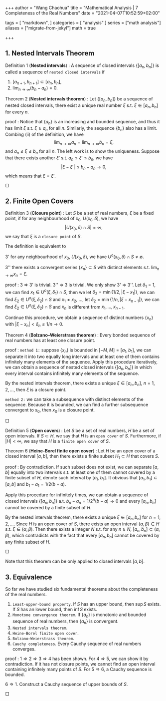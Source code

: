 +++
author = "Wang Chaohua"
title = "Mathematical Analysis | 7 Completeness of the Real Numbers"
date = "2021-04-07T10:52:59+02:00"

tags = [
    "markdown",
]
categories = [
    "analysis"
]
series = ["math analysis"]
aliases = ["migrate-from-jekyl"]
math = true

+++


## 1. Nested Intervals Theorem

Definition 1 (**Nested intervals**)
: A sequence of closed intervals $\{[a_n,b_n]\}$ is called a sequence of `nested closed intervals` if 
1. $[a_{n+1}, b_{n+1}]\subset [a_n, b_n]$,
2. $\lim_{n\to\infty}(b_n - a_n) = 0$.

Theorem 2 (**Nested intervals theorem**)
: Let $\{[a_n,b_n]\}$ be a sequence of nested closed intervals, there exist a unique real number $\xi$ s.t. $\xi\in [a_n,b_n]$ for every $n$.

proof
: Notice that $\{a_n\}$ is an increasing and bounded sequence, and thus it has limit $\xi$ s.t. $\xi\geq a_n$ for all $n$. Similarly, the sequence $\{b_n\}$ also has a limit. Combing (ii) of the definition, we have 
$$ 
 \lim_{n\to\infty}a_n =   \lim_{n\to\infty}b_n = \xi,
$$
and $a_n\leq \xi\leq b_n$ for all $n$. The left work is to show the uniqueness. Suppose that there exists another $\xi'$ s.t. $a_n\leq \xi'\leq b_n$, we have 
$$ 
 |\xi - \xi'|\leq b_n - a_n \to 0,
$$
which means that $\xi = \xi'$.

$\Box$

## 2. Finite Open Covers

Definition 3 (**Closure point**)
: Let $S$ be a set of real numbers, $\xi$ be a fixed point, if for any neighbourhood of $x_0$, $U(x_0,\delta)$, we have 
$$ 
 |U(x_0,\delta)\cap S|  = \infty,
$$
we say that $\xi$ is a `closure point` of $S$.

The definition is equivalent to 

3' for any neighbourhood of $x_0$, $U(x_0,\delta)$, we have $U^o(x_0,\delta)\cap S \neq \emptyset$.

3'' there exists a convergent series $\{x_n\}\subset S$ with distinct elements s.t. $\lim_{n\to\infty} x_n = \xi$.

proof
: 3 $\Rightarrow$ 3' is trivial. 3'' $\Rightarrow$ 3 is trivial. We only show 3' $\Rightarrow$ 3''. Let $\delta_1 = 1$, we can find $x_1\in U^o(\xi,\delta_1)\cap S$, then we let $\delta_2 = \min\{1/2, |\xi - x_1|\}$, we can find $\xi_2\in U^o(\xi,\delta_2)\cap S$ and $x_1\neq x_2$, $\ldots$, let $\delta_2 = \min\{1/n, |\xi - x_{n-1}|\}$, we can find $\xi_2\in U^o(\xi,\delta_2)\cap S$ and $x_n$ is different from $x_1,...,x_{n-1}$.

Continue this procedure, we obtain a sequence of distinct numbers $\{x_n\}$ with $|\xi - x_n|<\delta_n\leq 1/n\to 0$.

Theorem 4 (**Bolzano–Weierstrass theorem**)
: Every bonded sequence of real numbers has at least one closure point.

proof
: `method 1:` suppose $\{x_n\}$ is bounded in $[-M,M] = [a_1,b_1]$, we can separate it into two equally long intervals and at least one of them contains infinitely many elements of the sequence. Apply this procedure iteratively, we can obtain a sequence of nested closed intervals $\{[a_n,b_n]\}$ in which every interval contains infinitely many elements of the sequence. 

By the nested intervals theorem, there exists a unique $\xi\in [a_n,b_n]$, $n=1,2,...$, then $\xi$ is a closure point.

`method 2:` we can take a subsequence with distinct elements of the sequence. Because it is bounded, we can find a further subsequence convergent to $x_0$, then $x_0$ is a closure point.

$\Box$

Definition 5 (**Open covers**)
: Let $S$ be a set of real numbers, $H$ be a set of open intervals. If $S\subset H$, we say that $H$ is an `open cover` of $S$. Furthermore, if $|H|<\infty$, we say that $H$ is a `finite open cover` of $S$.

Theorem 6 (**Heine-Borel finite open cover**)
: Let $H$ be an open cover of a closed interval $[a,b]$, then there exists a finite subset $H_1\subset H$ that covers $S$.

proof
: By contradiction. If such subset does not exist, we can separate $[a,b]$ equally into two intervals s.t. at least one of them cannot covered by a finite subset of $H$, denote such interval by $[a_1,b_1]$. It obvious that $[a_1,b_1]\subset [a,b]$ and $b_1 - a_1 = 1/2(b-a)$.

Apply this procedure for infinitely times, we can obtain a sequence of closed intervals $\{[a_n,b_n]\}$ a.t. $b_n - a_n = 1/2^n(b-a)\to 0$ and every $[a_n,b_n]$ cannot be covered by a finite subset of $H$.

By the nested intervals theorem, there exists a unique $\xi\in [a_n,b_n]$ for $n=1,2,...$. Since $H$ is an open cover of $S$, there exists an open interval $(\alpha,\beta)\in H$ s.t. $\xi \in (\alpha,\beta)$. Then there exists a integer $N$ s.t. for any $n\geq N$, $[a_n,b_n]\subset (\alpha,\beta)$, which contradicts with the fact that every $[a_n,b_n]$ cannot be covered by any finite subset of $H$.

$\Box$

Note that this theorem can be only applied to closed intervals $[a,b]$.

## 3. Equivalence

So far we have studied six fundamental theorems about the completeness of the real numbers. 

1.  `Least-upper-bound property`. If $S$ has an upper bound, then $\sup S$ exists. If $S$ has an lower bound, then $\inf S$ exists.
2. `Monotone convergence theorem`. If $\{a_n\}$ is monotonic and bounded sequence of real numbers, then $\{a_n\}$ is convergent.
3. `Nested intervals theorem`.
4. `Heine-Borel finite open cover`.
5. `Bolzano–Weierstrass theorem`.
6. `Cauchy completeness`. Every Cauchy sequence of real numbers converges.

proof
: $1\Rightarrow 2\Rightarrow 3 \Rightarrow 4$ has been shown. For $4\Rightarrow 5$, we can show it by contradiction. If it has not closure points, we cannot find an open interval containing infinitely many points of $S$. For $5\Rightarrow 6$, a Cauchy sequence is bounded.

$6\Rightarrow 1$. Construct a Cauchy sequence of upper bounds of $S$.

$\Box$


